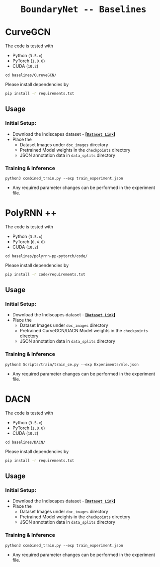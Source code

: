 <div align="center">

<samp>

<h1> BoundaryNet -- Baselines</h1>

</samp>

</div>


# CurveGCN

The code is tested with

- Python (`3.5.x`)
- PyTorch (`1.0.0`)
- CUDA (`10.2`)


```cd baselines/CureveGCN/```


Please install dependencies by

```bash
pip install -r requirements.txt
```

## Usage


### Initial Setup:

- Download the Indiscapes dataset - **[[`Dataset Link`](https://github.com/ihdia/indiscapes)]**
- Place the
    - Dataset Images under `doc_images` directory
    - Pretrained Model weights in the `checkpoints` directory
    - JSON annotation data in `data_splits` directory


### Training & Inference

```
python3 combined_train.py --exp train_experiment.json
```

- Any required parameter changes can be performed in the experiment file.



# PolyRNN ++ 

The code is tested with

- Python (`3.5.x`)
- PyTorch (`0.4.0`)
- CUDA (`10.2`)


```cd baselines/polyrnn-pp-pytorch/code/```


Please install dependencies by

```bash
pip install -r code/requirements.txt
```

## Usage


### Initial Setup:

- Download the Indiscapes dataset - **[[`Dataset Link`](https://github.com/ihdia/indiscapes)]**
- Place the
    - Dataset Images under `doc_images` directory
    - Pretrained CurveGCN/DACN Model weights in the `checkpoints` directory
    - JSON annotation data in `data_splits` directory


### Training & Inference

```
python3 Scripts/train/train_ce.py --exp Experiments/mle.json
```

- Any required parameter changes can be performed in the experiment file.



# DACN

The code is tested with

- Python (`3.5.x`)
- PyTorch (`1.0.0`)
- CUDA (`10.2`)


```cd baselines/DACN/```


Please install dependencies by

```bash
pip install -r requirements.txt
```

## Usage


### Initial Setup:

- Download the Indiscapes dataset - **[[`Dataset Link`](https://github.com/ihdia/indiscapes)]**
- Place the
    - Dataset Images under `doc_images` directory
    - Pretrained Model weights in the `checkpoints` directory
    - JSON annotation data in `data_splits` directory


### Training & Inference

```
python3 combined_train.py --exp train_experiment.json
```

- Any required parameter changes can be performed in the experiment file.
